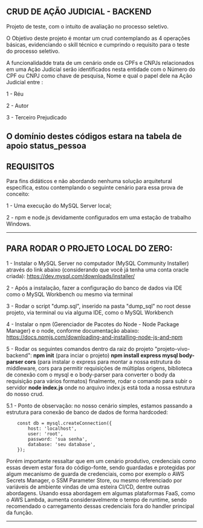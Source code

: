 ## CRUD DE AÇÃO JUDICIAL - BACKEND

Projeto de teste, com o intuito de avaliação no processo seletivo.

O Objetivo deste projeto é montar um crud contemplando as 4 operações básicas, evidenciando o skill técnico e cumprindo o requisito para o teste do processo seletivo.

A funcionalidadde trata de um cenário onde os CPFs e CNPJs relacionados em uma Ação Judicial serão identificados nesta entidade com o Número do CPF ou CNPJ como chave de pesquisa, Nome e qual o papel dele na Ação Judicial entre :

1 - Réu

2 - Autor 

3 - Terceiro Prejudicado 

O domínio destes códigos estara na tabela de apoio status_pessoa
---

## REQUISITOS

Para fins didáticos e não abordando nenhuma solução arquitetural específica, estou contemplando o seguinte cenário para essa prova de conceito:

1 - Uma execução do MySQL Server local;

2 - npm e node.js devidamente configurados em uma estação de trabalho Windows.


---

## PARA RODAR O PROJETO LOCAL DO ZERO:

1 -  Instalar o MySQL Server no computador (MySQL Community Installer) através do link abaixo (considerando que você já tenha uma conta oracle criada):
https://dev.mysql.com/downloads/installer/

2 - Após a instalação, fazer a configuração do banco de dados via IDE como o MySQL Workbench ou mesmo via terminal

3 - Rodar o script "dump.sql", inserido na pasta "dump_sql" no root desse projeto, via terminal ou via alguma IDE, como o MySQL Workbench

4 - Instalar o npm (Gerenciador de Pacotes do Node - Node Package Manager) e o node, conforme documentação abaixo:
https://docs.npmjs.com/downloading-and-installing-node-js-and-npm

5 - Rodar os seguintes comandos dentro da raiz do projeto "projeto-vivo-backend":
**npm init** (para inciar o projeto)
**npm install express mysql body-parser cors** (para instalar o express para montar a nossa estrutura do middleware, cors para permitir requisições de múltiplas origens, biblioteca de conexão com o mysql e o body-parser para converter o body da requisição para vários formatos)
finalmente, rodar o comando para subir o servidor
**node index.js** onde no arquivo index.js está toda a nossa estrutura do nosso crud.

5.1 - Ponto de observação: no nosso cenário simples, estamos passando a estrutura para conexão de banco de dados de forma hardcoded:
        
        
        
        const db = mysql.createConnection({
            host: 'localhost',
            user: 'root',
            password: 'sua senha',
            database: 'seu database',
        });
       
        

Porém importante ressaltar que em um cenário produtivo, credenciais como essas devem estar fora do código-fonte, sendo guardadas e protegidas por algum mecanismo de guarda de credenciais, como por exemplo o AWS Secrets Manager, o SSM Parameter Store, ou mesmo referenciado por variáveis de ambiente vindas de uma esteira CI/CD, dentre outras abordagens. Usando essa abordagem em algumas plataformas FaaS, como o AWS Lambda, aumenta consideravelmente o tempo de runtime, sendo recomendado o carregamento dessas credenciais fora do handler principal da função.



--- 


